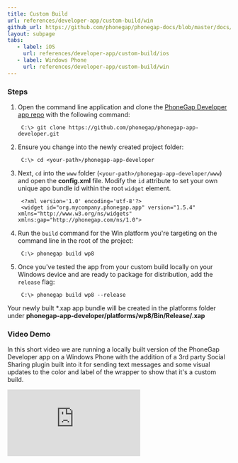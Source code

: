 ```yaml
---
title: Custom Build
url: references/developer-app/custom-build/win
github_url: https://github.com/phonegap/phonegap-docs/blob/master/docs/3-references/developer-app/6-custom-build/win-custom-build.html.md
layout: subpage
tabs:
   - label: iOS
     url: references/developer-app/custom-build/ios
   - label: Windows Phone
     url: references/developer-app/custom-build/win
---
```


### Steps
1. Open the command line application and clone the [PhoneGap Developer app repo](https://github.com/phonegap/phonegap-app-developer)
with the following command:

        C:\> git clone https://github.com/phonegap/phonegap-app-developer.git

2. Ensure you change into the newly created project folder:

        C:\> cd <your-path>/phonegap-app-developer

2. Next, `cd` into the `www` folder (`<your-path>/phonegap-app-developer/www`) and open the **config.xml** file.  Modify the `id` attribute
to set your own unique apo bundle id within the root `widget` element.

        <?xml version='1.0' encoding='utf-8'?>
        <widget id="org.mycompany.phonegap.app" version="1.5.4" xmlns="http://www.w3.org/ns/widgets" xmlns:gap="http://phonegap.com/ns/1.0">

3. Run the `build` command for the Win platform you're targeting on the command line in the root of the project:

        C:\> phonegap build wp8

4. Once you've tested the app from your custom build locally on your Windows device and are ready to package for distribution, add the `release` flag:

        C:\> phonegap build wp8 --release

  Your newly built *.xap app bundle will be created in the platforms folder under **phonegap-app-developer/platforms/wp8/Bin/Release/<your-bundle-id>.xap**

### Video Demo
 In this short video we are running a locally built version of the PhoneGap Developer app on a Windows Phone with the addition of a 3rd party Social
 Sharing plugin built into it for sending text messages and some visual updates to the color and label of the wrapper to show that it's a custom build.

<div class="video-wrapper">
  <iframe src="https://www.youtube.com/embed/_IfMzntPAus" frameborder="0" allowfullscreen></iframe>
</div>
